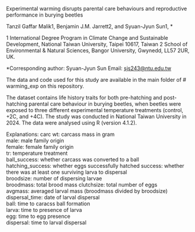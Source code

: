 Experimental warming disrupts parental care behaviours and reproductive performance in burying beetles 

Tanzil Gaffar Malik1, Benjamin J.M. Jarrett2, and Syuan-Jyun Sun1, * 

1 International Degree Program in Climate Change and Sustainable Development, National Taiwan University, Taipei 10617, Taiwan
2 School of Environmental & Natural Sciences, Bangor University, Gwynedd, LL57 2UR, UK.

*Corresponding author: Syuan-Jyun Sun
Email: sjs243@ntu.edu.tw

The data and code used for this study are available in the main folder of # warming_exp on this repository.

The dataset contains life history traits for both pre-hatching and post-hatching parental care behaviour in burying beetles, when beetles were exposed to three different experimental temperature treatments (control, +2C, and +4C).
The study was conducted in National Taiwan University in 2024. The data were analysed using R (version 4.1.2).

Explanations:
carc wt: carcass mass in gram	
male: male family origin 	
female: female family origin 		
tr: temperature treatment	
ball_success: whether carcass was converted to a ball	
hatching_success: whether eggs successfully hatched	
success: whether there was at least one surviving larva to dispersal	
broodsize: number of dispersing larvae	
broodmass: total brood mass	
clutchsize: total number of eggs	
avgmass: averaged larval mass (broodmass divided by broodsize)	
dispersal_time: date of larval dispersal	
ball: time to caracss ball formation		
larva: time to presence of larva		
egg: time to egg presence		
dispersal: time to larval dispersal
